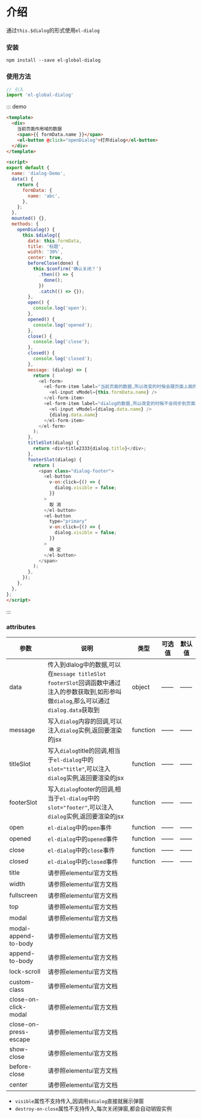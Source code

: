 # 介绍

通过`this.$dialog`的形式使用`el-dialog`
### 安装
```
npm install --save el-global-dialog
```
### 使用方法
``` js {2}
// 引入
import 'el-global-dialog'
```
::: demo 
```html
<template>
  <div>
    当前页面作用域的数据
    <span>{{ formData.name }}</span>
    <el-button @click="openDialog">打开dialog</el-button>
  </div>
</template>

<script>
export default {
  name: 'dialog-Demo',
  data() {
    return {
      formData: {
        name: 'abc',
      },
    };
  },
  mounted() {},
  methods: {
    openDialog() {
      this.$dialog({
        data: this.formData,
        title: '标题',
        width: '30%',
        center: true,
        beforeClose(done) {
          this.$confirm('确认关闭？')
            .then(() => {
              done();
            })
            .catch(() => {});
        },
        open() {
          console.log('open');
        },
        opened() {
          console.log('opened');
        },
        close() {
          console.log('close');
        },
        closed() {
          console.log('closed');
        },
        message: (dialog) => {
          return (
            <el-form>
              <el-form-item label="当前页面的数据,所以改变的时候会跟页面上面的数据同步,关闭重新打开后,依然是改变后的数据">
                <el-input vModel={this.formData.name} />
              </el-form-item>
              <el-form-item label="dialog的数据,所以改变的时候不会同步到页面上,只会改变dialog中的该数据,关闭重新打开后,数据就初始化了">
                <el-input vModel={dialog.data.name} />
                {dialog.data.name}
              </el-form-item>
            </el-form>
          );
        },
        titleSlot(dialog) {
          return <div>title2333{dialog.title}</div>;
        },
        footerSlot(dialog) {
          return (
            <span class="dialog-footer">
              <el-button
                v-on:click={() => {
                  dialog.visible = false;
                }}
              >
                取 消
              </el-button>
              <el-button
                type="primary"
                v-on:click={() => {
                  dialog.visible = false;
                }}
              >
                确 定
              </el-button>
            </span>
          );
        },
      });
    },
  },
};
</script>
```
:::
### attributes
参数|说明|类型|可选值|默认值
--|--|--|--|--
data|传入到dlalog中的数据,可以在`message titleSlot footerSlot`回调函数中通过注入的参数获取到,如形参叫做`dialog`,那么可以通过`dialog.data`获取到|object|——|——
message|写入`dialog`内容的回调,可以注入`dialog`实例,返回要渲染的jsx|function|——|——
titleSlot|写入`dialog`title的回调,相当于`el-dialog`中的`slot="title"`,可以注入`dialog`实例,返回要渲染的jsx|function|——|——
footerSlot|写入`dialog`footer的回调,相当于`el-dialog`中的`slot="footer"`,可以注入`dialog`实例,返回要渲染的jsx|function|——|——
open|`el-dialog`中的`open`事件|function|——|——
opened|`el-dialog`中的`opened`事件|function|——|——
close|`el-dialog`中的`close`事件|function|——|——
closed|`el-dialog`中的`closed`事件|function|——|——
title|请参照elementui官方文档
width|请参照elementui官方文档
fullscreen|请参照elementui官方文档
top|请参照elementui官方文档
modal|请参照elementui官方文档
modal-append-to-body|请参照elementui官方文档
append-to-body|请参照elementui官方文档
lock-scroll|请参照elementui官方文档
custom-class|请参照elementui官方文档
close-on-click-modal|请参照elementui官方文档
close-on-press-escape|请参照elementui官方文档
show-close|请参照elementui官方文档
before-close|请参照elementui官方文档
center|请参照elementui官方文档

* `visible`属性不支持传入,因调用`$dialog`直接就展示弹窗
* `destroy-on-close`属性不支持传入,每次关闭弹窗,都会自动销毁实例
